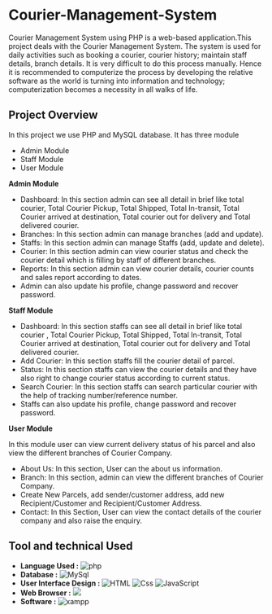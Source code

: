 # Courier-Management-System
Courier Management System using PHP is a web-based application.This project deals with the Courier Management System. The system is used for daily activities such as booking a courier, courier history; maintain staff details, branch details. It is very difficult to do this process manually. Hence it is recommended to computerize the process by developing the relative software as the world is turning into information and technology; computerization becomes a necessity in all walks of life.

## Project Overview
In this project we use PHP and  MySQL database. It has three module

- Admin Module
- Staff Module
- User Module


**Admin Module**

- Dashboard: In this section admin can see all detail in brief like total courier, Total Courier Pickup, Total Shipped, Total In-transit, Total Courier arrived at destination, Total courier out for delivery and Total delivered courier.
- Branches: In this section admin can manage branches (add and update).
- Staffs: In this section admin can manage Staffs (add, update and delete).
- Courier: In this section admin can view courier status and check the courier detail which is filling by staff of different branches.
- Reports: In this section admin can view courier details, courier counts and sales report according to dates.
- Admin can also update his profile, change password and recover password.

**Staff Module**

- Dashboard: In this section staffs can see all detail in brief like total courier , Total Courier Pickup, Total Shipped, Total In-transit, Total Courier arrived at destination, Total courier out for delivery and Total delivered courier.
- Add Courier: In this section staffs fill the courier detail of parcel.
- Status: In this section staffs can view the courier details and they have also right to change courier status according to current status.
- Search Courier: In this section staffs can search particular courier with the help of tracking number/reference number.
- Staffs can also update his profile, change password and recover password.

**User Module**

In this module user can view current delivery status of his parcel and also view the different branches of Courier Company.

- About Us: In this section, User can the about us information.
- Branch: In this section, admin can view the different branches of Courier Company.
- Create New Parcels, add sender/customer address, add new Recipient/Customer and Recipient/Customer Address.
- Contact: In this Section, User can view the contact details of the courier company and also raise the enquiry.

## Tool and technical Used 
- **Language Used	:**  <img alt="php" src="https://img.shields.io/badge/php-3776AB?style=for-the-badge&logo=php&logoColor=white&style=flat" />
- **Database :**	<img alt="MySql" src="https://img.shields.io/badge/MySQL-005C84?style=for-the-badge&logo=mysql&logoColor=white&style=flat" />
- **User Interface Design :**	<img alt="HTML" src="https://img.shields.io/badge/HTML5-E34F26?style=for-the-badge&logo=html5&logoColor=white&style=flat" /> <img alt="Css" src="https://img.shields.io/badge/CSS-1572B6?logo=css3&logoColor=white&style=flat" /> <img alt="JavaScript" src="https://img.shields.io/badge/JavaScript-F7DF1E?logo=javascript&logoColor=white&style=flat" />
- **Web Browser :**	<img src="https://img.shields.io/badge/Google_chrome-4285F4?style=for-the-badge&logo=Google-chrome&logoColor=white&style=flat" />
- **Software :** <img alt="xampp" src="https://img.shields.io/badge/xampp-E34F26?style=for-the-badge&logo=xampp&logoColor=white&style=flat" />
